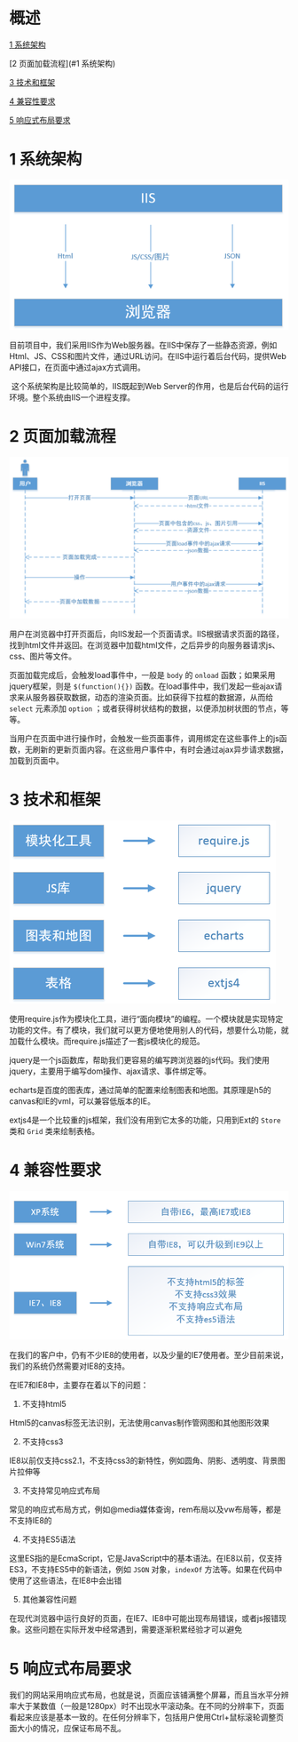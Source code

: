 # 概述

[1  系统架构](#user-content-1--系统架构)

[2  页面加载流程](#1  系统架构)

[3  技术和框架](#3)

[4  兼容性要求](#4)

[5  响应式布局要求](#5)



# 1  系统架构

![](images/系统架构.png)



​        目前项目中，我们采用IIS作为Web服务器。在IIS中保存了一些静态资源，例如Html、JS、CSS和图片文件，通过URL访问。在IIS中运行着后台代码，提供Web API接口，在页面中通过ajax方式调用。

​        这个系统架构是比较简单的，IIS既起到Web Server的作用，也是后台代码的运行环境。整个系统由IIS一个进程支撑。



# 2  页面加载流程

![](images/页面加载流程.png)

用户在浏览器中打开页面后，向IIS发起一个页面请求。IIS根据请求页面的路径，找到html文件并返回。在浏览器中加载html文件，之后异步的向服务器请求js、css、图片等文件。

页面加载完成后，会触发load事件中，一般是 `body` 的 `onload` 函数；如果采用jquery框架，则是 `$(function(){})` 函数。在load事件中，我们发起一些ajax请求来从服务器获取数据，动态的渲染页面。比如获得下拉框的数据源，从而给 `select` 元素添加 `option` ；或者获得树状结构的数据，以便添加树状图的节点，等等。

当用户在页面中进行操作时，会触发一些页面事件，调用绑定在这些事件上的js函数，无刷新的更新页面内容。在这些用户事件中，有时会通过ajax异步请求数据，加载到页面中。



# 3  技术和框架

![](images/技术和框架.png)

使用require.js作为模块化工具，进行“面向模块”的编程。一个模块就是实现特定功能的文件。有了模块，我们就可以更方便地使用别人的代码，想要什么功能，就加载什么模块。而require.js描述了一套js模块化的规范。

jquery是一个js函数库，帮助我们更容易的编写跨浏览器的js代码。我们使用jquery，主要用于编写dom操作、ajax请求、事件绑定等。

echarts是百度的图表库，通过简单的配置来绘制图表和地图。其原理是h5的canvas和IE的vml，可以兼容低版本的IE。

extjs4是一个比较重的js框架，我们没有用到它太多的功能，只用到Ext的 `Store` 类和 `Grid` 类来绘制表格。   



# 4  兼容性要求

![](images/兼容性要求.png)

在我们的客户中，仍有不少IE8的使用者，以及少量的IE7使用者。至少目前来说，我们的系统仍然需要对IE8的支持。

在IE7和IE8中，主要存在着以下的问题：

1. 不支持html5

Html5的canvas标签无法识别，无法使用canvas制作管网图和其他图形效果

2. 不支持css3

IE8以前仅支持css2.1，不支持css3的新特性，例如圆角、阴影、透明度、背景图片拉伸等

3. 不支持常见响应式布局

常见的响应式布局方式，例如@media媒体查询，rem布局以及vw布局等，都是不支持IE8的

4. 不支持ES5语法

这里ES指的是EcmaScript，它是JavaScript中的基本语法。在IE8以前，仅支持ES3，不支持ES5中的新语法，例如  `JSON` 对象，`indexOf` 方法等。如果在代码中使用了这些语法，在IE8中会出错

5. 其他兼容性问题

在现代浏览器中运行良好的页面，在IE7、IE8中可能出现布局错误，或者js报错现象。这些问题在实际开发中经常遇到，需要逐渐积累经验才可以避免



# 5  响应式布局要求

我们的网站采用响应式布局，也就是说，页面应该铺满整个屏幕，而且当水平分辨率大于某数值（一般是1280px）时不出现水平滚动条。在不同的分辨率下，页面看起来应该是基本一致的。在任何分辨率下，包括用户使用Ctrl+鼠标滚轮调整页面大小的情况，应保证布局不乱。





